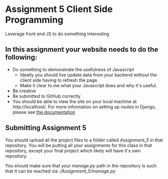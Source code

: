 # Assignment 5 Client Side Programming
Leverage front end JS to do something interesting

## In this assignment your website needs to do the following:

* Do something to demonstrate the usefulness of Javascript
  * Ideally you should live update data from your backend without the client side having to refresh the page. 
  * Make it clear to me what your Javascript does and why it's useful. 
* Be creative
* Be submitted to GitHub correctly
* You should be able to view the site on your local machine at http://localhost/. For more information on setting up routes in Django, please see [the documentation](https://docs.djangoproject.com/en/1.10/topics/http/urls/)

## Submitting Assignment 5

You should upload all the project files to a folder called *Assignment_5* in that repository. You will be putting all your assignments for this class in that repository, except your final project which likely will have it's own repository.

You should make sure that your *manage.py* path in the repository is such that it can be reached via *./Assignment_5/manage.py*
